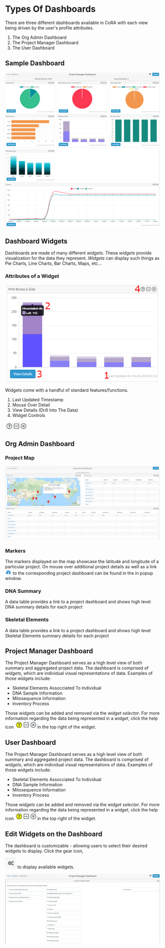 # Types Of Dashboards

There are three different dashboards available in CoRA with each view being driven by the user's profile attributes.
1.  The Org Admin Dashboard
2.  The Project Manager Dashboard
3.  The User Dashboard

## Sample Dashboard

![sampleDash1](../assets/screenshots/dashboard/sampleDash1.png)
![sampleDash2](../assets/screenshots/dashboard/sampleDash2.png)


## Dashboard Widgets

 Dashboards are made of many different *widgets*.  These *widgets* provide visualization for the data they represent.  *Widgets* can display such things as Pie Charts, Line Charts, Bar Charts, Maps, etc...

### Attributes of a Widget
 
![widget](../assets/screenshots/dashboard/stacked_numbers.png)
  
Widgets come with a handful of standard features/functions. 

1.  Last Updated Timestamp
2.  Mouse Over Detail
3.  View Details (Drill Into The Data)
4.  Widget Controls   

![widget](../assets/screenshots/dashboard/control.png)


## Org Admin Dashboard

### Project Map
![orgAdminDashboard](../assets/screenshots/dashboard/orgAdminDash.png)


### Markers
The markers displayed on the map showcase the latitude and longitude of a particular project. 
On mouse over additional project details as well as a link ![dashboard icon](../assets/screenshots/dashboard/dashboard-icon.png)
 to the corresponding project dashboard can be found in the in popup window.

### DNA Summary
A data table provides a link to a project dashboard and shows high level DNA summary details for each project

### Skeletal Elements
A data table provides a link to a project dashboard and shows high level Skeletal Elements summary details for each project


## Project Manager Dashboard
The Project Manager Dashboard serves as a high level view of both summary and aggregated project data. 
The dashboard is comprised of *widgets*, which are individual visual representations of data.  Examples of those widgets include:
  
  * Skeletal Elements Assocciated To Individual
  * DNA Sample Information
  * Mitosequence Information
  * Inventory Process
  
Those *widgets* can be added and removed via the *widget selector*.  For more information regarding the data being represented in a *widget*, click the help icon  ![widget](../assets/screenshots/dashboard/help.png)
 in the top right of the widget.
 
## User Dashboard
The Project Manager Dashboard serves as a high level view of both summary and aggregated project data. 
The dashboard is comprised of *widgets*, which are individual visual representations of data.  Examples of those widgets include:
  
  * Skeletal Elements Assocciated To Individual
  * DNA Sample Information
  * Mitosequence Information
  * Inventory Process
  
Those *widgets* can be added and removed via the *widget selector*.  For more information regarding the data being represented in a *widget*, click the help icon  ![widget](../assets/screenshots/dashboard/help.png)
 in the top right of the widget.
 

## Edit Widgets on the Dashboard

The dashboard is customizable - allowing users to select their desired widgets to display. Click the gear icon,

![gearz](../assets/screenshots/dashboard/gearz.png) to display available widgets. 

![customizeWidgets](../assets/screenshots/dashboard/customizeWidgets.png) 
 
 
